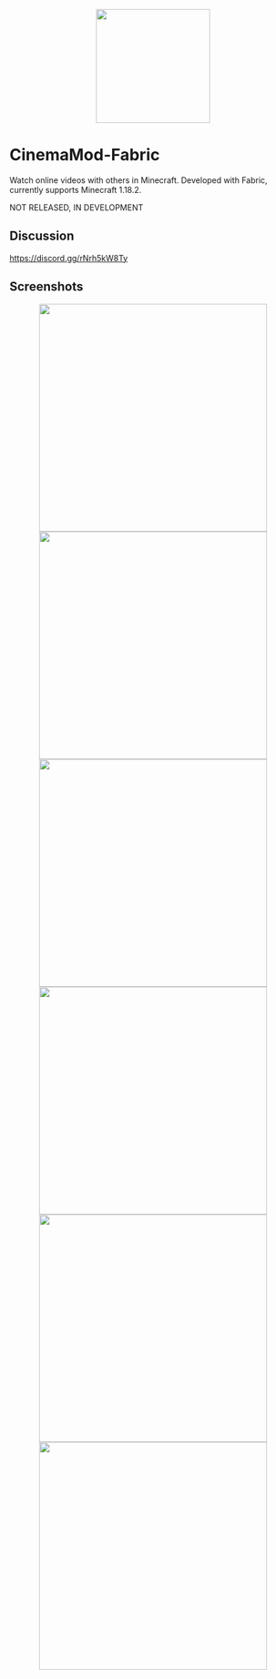 <p align="center">
  <img src="https://user-images.githubusercontent.com/30220598/173697364-2bc49792-ad64-488a-99bf-9c28d7e91b6e.png" width="200px">
</p>

# CinemaMod-Fabric
Watch online videos with others in Minecraft. Developed with Fabric, currently supports Minecraft 1.18.2.

NOT RELEASED, IN DEVELOPMENT

## Discussion
https://discord.gg/rNrh5kW8Ty

## Screenshots
<p align="center">
  <img src="https://user-images.githubusercontent.com/30220598/173701573-0106d561-d70a-483c-bc35-b2bb0236459d.jpg" width="400px">
  <img src="https://user-images.githubusercontent.com/30220598/173701578-a168513c-c4d8-4a18-b83b-86f8592eb28b.jpg" width="400px">
  <img src="https://user-images.githubusercontent.com/30220598/173701585-72fa00e4-5905-4d2d-9165-1f9bd79c0778.jpg" width="400px">
  <img src="https://user-images.githubusercontent.com/30220598/173701589-b093e08b-7568-465e-87c3-14574d645c1f.jpg" width="400px">
  <img src="https://user-images.githubusercontent.com/30220598/173701595-76db736e-4aab-4e0f-8272-e50de0a4d871.jpg" width="400px">
  <img src="https://user-images.githubusercontent.com/30220598/173701601-12ca7059-6c65-4fbc-97ed-1b60a2edee32.jpg" width="400px">
</p>
